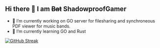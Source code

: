## Hi there 👋 I am ~~Bat~~  ShadowproofGamer

- 🔭 I’m currently working on GO server for filesharing and synchroneous PDF viewer for music bands.
- 🌱 I’m currently learning GO and Rust
   
<!--
**ShadowproofGamer/ShadowproofGamer** is a ✨ _special_ ✨ repository because its `README.md` (this file) appears on your GitHub profile.

Here are some ideas to get you started:


- 👯 I’m looking to collaborate on ...
- 🤔 I’m looking for help with ...
- 💬 Ask me about ...
- 📫 How to reach me: ...
- 😄 Pronouns: ...
- ⚡ Fun fact: ...
-->

[![GitHub Streak](https://github-readme-streak-stats.herokuapp.com?user=ShadowproofGamer&theme=gruvbox&hide_border=true&mode=weekly)](https://git.io/streak-stats)


